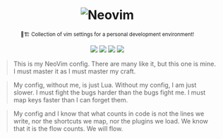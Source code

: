 <h1 align="center">
  <img src="https://raw.githubusercontent.com/neovim/neovim.github.io/master/logos/neovim-logo-300x87.png" alt="Neovim">
</h1>

<p align="center"><sup>👷🏗️ Collection of vim settings for a personal development environment!</sup></p>

<div align="center">
  <img src="https://img.shields.io/badge/Lua-blue.svg?style=for-the-badge&logo=lua">
  <img src="https://img.shields.io/badge/Neovim%20+0.11-orange.svg?style=for-the-badge&logo=neovim">
  <img src="https://img.shields.io/github/license/am3o/nvim?style=for-the-badge">
  <img src="https://img.shields.io/github/last-commit/am3o/nvim?style=for-the-badge">
</div>

> This is my NeoVim config. There are many like it, but this one is mine.
I must master it as I must master my craft.

> My config, without me, is just Lua. Without my config, I am just slower.
I must fight the bugs harder than the bugs fight me.
I must map keys faster than I can forget them.

> My config and I know that what counts in code is not the lines we write,
nor the shortcuts we map, nor the plugins we load.
We know that it is the flow counts. We will flow.
